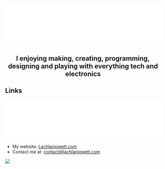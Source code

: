 # ![](./Header.svg)

## <p align=center>**I enjoying making, creating, programming, designing and playing with everything tech and electronics**</p>

## Links
![](./content.svg)
- My website: [Lachlanjowett.com](https://Lachlanjowett.com)
- Contact me at: contact@lachlanjowett.com

![](https://github-readme-stats.vercel.app/api?username=lochyj&theme=dark&hide_border=1)

